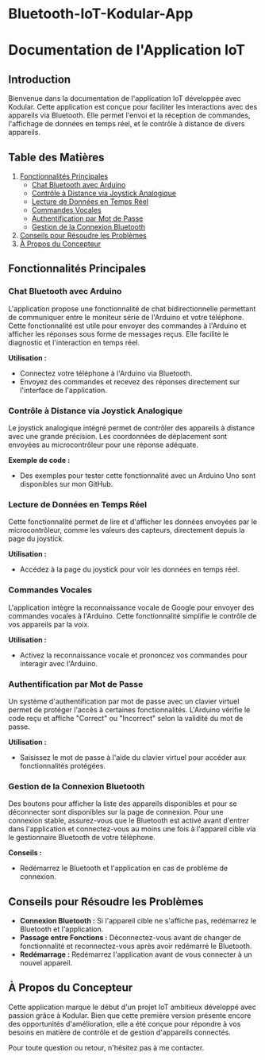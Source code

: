 # Bluetooth-IoT-Kodular-App
# Documentation de l'Application IoT

## Introduction

Bienvenue dans la documentation de l'application IoT développée avec Kodular. Cette application est conçue pour faciliter les interactions avec des appareils via Bluetooth. Elle permet l'envoi et la réception de commandes, l'affichage de données en temps réel, et le contrôle à distance de divers appareils.

## Table des Matières

1. [Fonctionnalités Principales](#fonctionnalités-principales)
   - [Chat Bluetooth avec Arduino](#chat-bluetooth-avec-arduino)
   - [Contrôle à Distance via Joystick Analogique](#contrôle-à-distance-via-joystick-analogique)
   - [Lecture de Données en Temps Réel](#lecture-de-données-en-temps-réel)
   - [Commandes Vocales](#commandes-vocales)
   - [Authentification par Mot de Passe](#authentification-par-mot-de-passe)
   - [Gestion de la Connexion Bluetooth](#gestion-de-la-connexion-bluetooth)
2. [Conseils pour Résoudre les Problèmes](#conseils-pour-résoudre-les-problèmes)
3. [À Propos du Concepteur](#à-propos-du-concepteur)

## Fonctionnalités Principales

### Chat Bluetooth avec Arduino

L'application propose une fonctionnalité de chat bidirectionnelle permettant de communiquer entre le moniteur série de l'Arduino et votre téléphone. Cette fonctionnalité est utile pour envoyer des commandes à l'Arduino et afficher les réponses sous forme de messages reçus. Elle facilite le diagnostic et l'interaction en temps réel.

**Utilisation :**
- Connectez votre téléphone à l'Arduino via Bluetooth.
- Envoyez des commandes et recevez des réponses directement sur l'interface de l'application.

### Contrôle à Distance via Joystick Analogique

Le joystick analogique intégré permet de contrôler des appareils à distance avec une grande précision. Les coordonnées de déplacement sont envoyées au microcontrôleur pour une réponse adéquate.

**Exemple de code :**
- Des exemples pour tester cette fonctionnalité avec un Arduino Uno sont disponibles sur mon GitHub.

### Lecture de Données en Temps Réel

Cette fonctionnalité permet de lire et d'afficher les données envoyées par le microcontrôleur, comme les valeurs des capteurs, directement depuis la page du joystick.

**Utilisation :**
- Accédez à la page du joystick pour voir les données en temps réel.

### Commandes Vocales

L'application intègre la reconnaissance vocale de Google pour envoyer des commandes vocales à l'Arduino. Cette fonctionnalité simplifie le contrôle de vos appareils par la voix.

**Utilisation :**
- Activez la reconnaissance vocale et prononcez vos commandes pour interagir avec l'Arduino.

### Authentification par Mot de Passe

Un système d'authentification par mot de passe avec un clavier virtuel permet de protéger l'accès à certaines fonctionnalités. L'Arduino vérifie le code reçu et affiche "Correct" ou "Incorrect" selon la validité du mot de passe.

**Utilisation :**
- Saisissez le mot de passe à l'aide du clavier virtuel pour accéder aux fonctionnalités protégées.

### Gestion de la Connexion Bluetooth

Des boutons pour afficher la liste des appareils disponibles et pour se déconnecter sont disponibles sur la page de connexion. Pour une connexion stable, assurez-vous que le Bluetooth est activé avant d'entrer dans l'application et connectez-vous au moins une fois à l'appareil cible via le gestionnaire Bluetooth de votre téléphone.

**Conseils :**
- Redémarrez le Bluetooth et l'application en cas de problème de connexion.

## Conseils pour Résoudre les Problèmes

- **Connexion Bluetooth :** Si l'appareil cible ne s'affiche pas, redémarrez le Bluetooth et l'application.
- **Passage entre Fonctions :** Déconnectez-vous avant de changer de fonctionnalité et reconnectez-vous après avoir redémarré le Bluetooth.
- **Redémarrage :** Redémarrez l'application avant de vous connecter à un nouvel appareil.

## À Propos du Concepteur

Cette application marque le début d'un projet IoT ambitieux développé avec passion grâce à Kodular. Bien que cette première version présente encore des opportunités d'amélioration, elle a été conçue pour répondre à vos besoins en matière de contrôle et de gestion d'appareils connectés.

Pour toute question ou retour, n'hésitez pas à me contacter.
